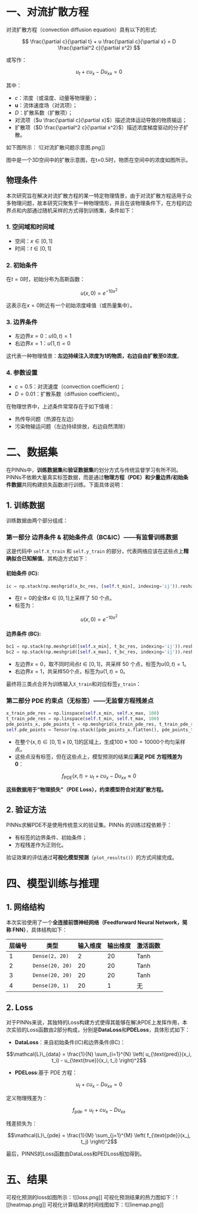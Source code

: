 # 一、对流扩散方程
对流扩散方程（convection diffusion equation）具有以下的形式:

$$
\frac{\partial c}{\partial t} + u \frac{\partial c}{\partial x} = D \frac{\partial^2 c}{\partial x^2}
$$

或写作：

$$u_t + c u_x - D u_{xx}=0$$

其中：
- $c$：浓度（或温度、动量等物理量）；
- $\mathbf{u}$：流体速度场（对流项）；
- $D$：扩散系数（扩散项）；
- 对流项（$`u \frac{\partial c}{\partial x}`$）描述流体运动导致的物质输运；
- 扩散项（$`D \frac{\partial^2 c}{\partial x^2}`$）描述浓度梯度驱动的分子扩散。

如下图所示：
![[对流扩散问题示意图.png]]

图中是一个3D空间中的扩散示意图，在t=0.5时，物质在空间中的浓度如图所示。
## 物理条件
本次研究旨在解决对流扩散方程的某一特定物理情景，由于对流扩散方程适用于众多物理问题，故本研究只聚焦于一种物理情形，并且在该物理条件下，在方程的边界点和内部通过随机采样的方式得到训练集，条件如下：
### 1. 空间域和时间域
- 空间：$`x \in [0, 1]`$
- 时间：$`t \in [0, 1]`$
### 2. 初始条件
在$`t=0`$时，初始分布为高斯函数：

$$u(x, 0) = e^{-10x^2}$$

这表示在$`x = 0`$附近有一个初始浓度峰值（或热量集中）。
### 3. 边界条件
- 左边界$`x = 0`$：$`u(0, t) = 1`$
- 右边界$`x = 1`$：$`u(1, t) = 0`$

这代表一种物理情景：**左边持续注入浓度为1的物质，右边自由扩散至0浓度**。
### 4. 参数设置
- $`c = 0.5`$：对流速度（convection coefficient）；
- $`D = 0.01`$：扩散系数（diffusion coefficient）。

在物理世界中，上述条件常常存在于如下情境：
- 热传导问题（热源在左边）
- 污染物输运问题（左边持续排放，右边自然清除）
# 二、数据集
在PINNs中，**训练数据集**和**验证数据集**的划分方式与传统监督学习有所不同。PINNs不依赖大量真实标签数据，而是通过**物理方程（PDE）和少量边界/初始条件数据**共同构建损失函数进行训练。下面具体说明：
## 1. 训练数据
训练数据由两个部分组成：
### 第一部分 **边界条件 & 初始条件点（BC&IC）**——有监督训练数据
这是代码中 `self.X_train` 和 `self.y_train` 的部分，代表网络应该在这些点上**精确拟合已知解值**。其构造方式如下：
#### 初始条件 (IC):
```python
ic = np.stack(np.meshgrid(x_bc_res, [self.t_min], indexing='ij')).reshape(2, -1).T
```
- 在$`t=0`$的全体$`x \in [0, 1]`$上采样了 50 个点。
- 标签为：

$$u(x, 0) = e^{-10x^2}$$

#### 边界条件 (BC):
```python
bc1 = np.stack(np.meshgrid([self.x_min], t_bc_res, indexing='ij')).reshape(2, -1).T
bc2 = np.stack(np.meshgrid([self.x_max], t_bc_res, indexing='ij')).reshape(2, -1).T
```
- 左边界$`x=0`$，取不同时间点$`t \in [0, 1]`$，共采样 50 个点，标签为$`u(0,t)=1`$。
- 右边界$`x=1`$，共采样50个点，标签为$`u(1,t)=0`$。

最终将三类点合并为训练输入`X_train`和对应标签`y_train`：

### 第二部分 **PDE 约束点（无标签）**——无监督方程残差点
```python
x_train_pde_res = np.linspace(self.x_min, self.x_max, 100)
t_train_pde_res = np.linspace(self.t_min, self.t_max, 100)
pde_points_x, pde_points_t = np.meshgrid(x_train_pde_res, t_train_pde_res, indexing='ij')
self.pde_points = Tensor(np.stack([pde_points_x.flatten(), pde_points_t.flatten()], axis=1), mindspore.float32)
```
- 在整个$`(x, t) \in [0, 1] \times [0, 1]`$的区域上，生成$`100 \times 100 = 10000`$个均匀采样点。
- 这些点没有标签，但在这些点上，模型预测的结果应**满足 PDE 方程残差为 0**：

$$f_{\text{PDE}}(x, t) = u_t + c u_x - D u_{xx} \approx 0$$

**这些数据用于“物理损失”（PDE Loss），约束模型符合对流扩散方程。**
## 2. 验证方法
PINNs求解PDE不是使用传统意义的验证集。PINNs 的训练过程依赖于：
- 有标签的边界条件、初始条件；
- 方程残差作为正则化。

验证效果的评估通过**可视化模型预测**（`plot_results()`）的方式间接完成。
# 四、模型训练与推理
## 1. 网络结构
本次实验使用了一个**全连接前馈神经网络（Feedforward Neural Network，简称 FNN）**，具体结构如下：

|层编号|类型|输入维度|输出维度|激活函数|
|---|---|---|---|---|
|1|`Dense(2, 20)`|2|20|Tanh|
|2|`Dense(20, 20)`|20|20|Tanh|
|3|`Dense(20, 20)`|20|20|Tanh|
|4|`Dense(20, 1)`|20|1|无|
## 2. Loss
对于PINNs来说，其独特的Loss构建方式使得其能够在解决PDE上发挥作用，本次实验的Loss函数由2部分构成，分别是**DataLoss**和**PDELoss**，具体形式如下：
- **DataLoss**：来自初始条件(IC)和边界条件(BC)：

$$\mathcal{L}\_{data} = \frac{1}{N} \sum_{i=1}^{N} \left( u_{\text{pred}}(x_i, t_i) - u_{\text{true}}(x_i, t_i) \right)^2$$

- **PDELoss**:基于 PDE 方程：

$$u_t + c u_x - D u_{xx} = 0$$

定义物理残差为：

$$f_{\text{pde}} = u_t + c u_x - D u_{xx}$$

残差损失为：

$$\mathcal{L}\_{pde} = \frac{1}{M} \sum_{j=1}^{M} \left( f_{\text{pde}}(x_j, t_j) \right)^2$$

最后，PINNS的Loss函数由DataLoss和PEDLoss相加得到。
# 五、结果
可视化预测的loss如图所示：![[loss.png]]
可视化预测结果的热力图如下：![[heatmap.png]]
可视化计算结果的时间线图如下：![[linemap.png]]



